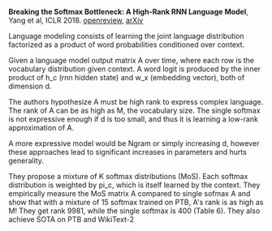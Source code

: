 
**Breaking the Softmax Bottleneck: A High-Rank RNN Language Model**, Yang et al, ICLR 2018. [openreview](https://openreview.net/forum?id=HkwZSG-CZ), [arXiv](https://arxiv.org/abs/1711.03953)

Language modeling consists of learning the joint language distribution factorized as a product of word probabilities conditioned over context.

Given a language model output matrix A over time, where each row is the vocabulary distribution given context. A word logit is produced by the inner product of h_c (rnn hidden state) and w_x (embedding vector), both of dimension d.

The authors hypothesize A  must be high rank to express complex language. The rank of A can be as high as M, the vocabulary size. The single softmax is not expressive enough if d is too small, and thus it is learning a low-rank approximation of A.

A more expressive model would be Ngram or simply increasing d, however these approaches lead to significant increases in parameters and hurts generality.

They propose a mixture of K softmax distributions (MoS). Each softmax distribution is weighted by pi_c, which is itself learned by the context. They empirically measure the MoS matrix A compared to single sofmax A and show that with a mixture of 15 softmax trained on PTB, A's rank is as high as M! They get rank 9981, while the single softmax is 400 (Table 6). They also achieve SOTA on PTB and WikiText-2

